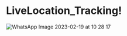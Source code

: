 # LiveLocation_Tracking!
![WhatsApp Image 2023-02-19 at 10 28 17](https://user-images.githubusercontent.com/37772347/219912339-97c6ea5a-41ed-4c31-a2e8-e6b87c9d347b.jpeg)
